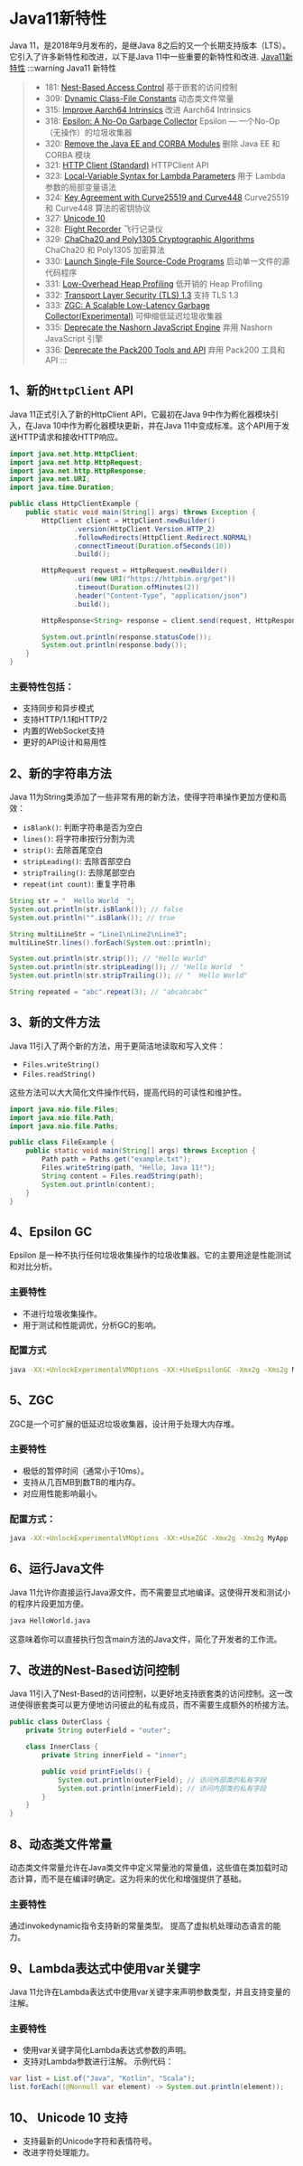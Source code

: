 # Java11新特性
Java 11，是2018年9月发布的，是继Java 8之后的又一个长期支持版本（LTS）。它引入了许多新特性和改进，以下是Java 11中一些重要的新特性和改进.
[Java11新特性](https://openjdk.java.net/projects/jdk/11/)
:::warning Java11 新特性
>-  181: [Nest-Based Access Control](https://openjdk.java.net/jeps/181)  基于嵌套的访问控制
>-  309: [Dynamic Class-File Constants](https://openjdk.java.net/jeps/309) 动态类文件常量
>-  315: [Improve Aarch64 Intrinsics](https://openjdk.java.net/jeps/315) 改进 Aarch64 Intrinsics
>-  318: [Epsilon: A No-Op Garbage Collector](https://openjdk.java.net/jeps/318) Epsilon — 一个No-Op（无操作）的垃圾收集器
>-  320: [Remove the Java EE and CORBA Modules](https://openjdk.java.net/jeps/320) 删除 Java EE 和 CORBA 模块
>-  321: [HTTP Client (Standard)](https://openjdk.java.net/jeps/321)  HTTPClient API
>-  323: [Local-Variable Syntax for Lambda Parameters](https://openjdk.java.net/jeps/323)  用于 Lambda 参数的局部变量语法
>-  324: [Key Agreement with Curve25519 and Curve448](https://openjdk.java.net/jeps/324) Curve25519 和 Curve448 算法的密钥协议
>-  327: [Unicode 10](https://openjdk.java.net/jeps/327)
>-  328: [Flight Recorder](https://openjdk.java.net/jeps/328) 飞行记录仪
>-  329: [ChaCha20 and Poly1305 Cryptographic Algorithms](https://openjdk.java.net/jeps/329) ChaCha20 和 Poly1305 加密算法
>-  330: [Launch Single-File Source-Code Programs](https://openjdk.java.net/jeps/330) 启动单一文件的源代码程序
>-  331: [Low-Overhead Heap Profiling](https://openjdk.java.net/jeps/331) 低开销的 Heap Profiling
>-  332: [Transport Layer Security (TLS) 1.3](https://openjdk.java.net/jeps/332) 支持 TLS 1.3
>-  333: [ZGC: A Scalable Low-Latency Garbage Collector(Experimental)](https://openjdk.java.net/jeps/333) 可伸缩低延迟垃圾收集器
>-  335: [Deprecate the Nashorn JavaScript Engine](https://openjdk.java.net/jeps/335) 弃用 Nashorn JavaScript 引擎
>-  336: [Deprecate the Pack200 Tools and API](https://openjdk.java.net/jeps/336)  弃用 Pack200 工具和 API
:::


## 1、新的`HttpClient` API
Java 11正式引入了新的HttpClient API，它最初在Java 9中作为孵化器模块引入，在Java 10中作为孵化器模块更新，并在Java 11中变成标准。这个API用于发送HTTP请求和接收HTTP响应。
```java
import java.net.http.HttpClient;
import java.net.http.HttpRequest;
import java.net.http.HttpResponse;
import java.net.URI;
import java.time.Duration;

public class HttpClientExample {
    public static void main(String[] args) throws Exception {
        HttpClient client = HttpClient.newBuilder()
                .version(HttpClient.Version.HTTP_2)
                .followRedirects(HttpClient.Redirect.NORMAL)
                .connectTimeout(Duration.ofSeconds(10))
                .build();

        HttpRequest request = HttpRequest.newBuilder()
                .uri(new URI("https://httpbin.org/get"))
                .timeout(Duration.ofMinutes(2))
                .header("Content-Type", "application/json")
                .build();

        HttpResponse<String> response = client.send(request, HttpResponse.BodyHandlers.ofString());

        System.out.println(response.statusCode());
        System.out.println(response.body());
    }
}


```
### 主要特性包括：

- 支持同步和异步模式
- 支持HTTP/1.1和HTTP/2
- 内置的WebSocket支持
- 更好的API设计和易用性
## 2、新的字符串方法
Java 11为String类添加了一些非常有用的新方法，使得字符串操作更加方便和高效：
- `isBlank()`: 判断字符串是否为空白
- `lines()`: 将字符串按行分割为流
- `strip()`: 去除首尾空白
- `stripLeading()`: 去除首部空白
- `stripTrailing()`: 去除尾部空白
- `repeat(int count)`: 重复字符串
```java
String str = "  Hello World  ";
System.out.println(str.isBlank()); // false
System.out.println("".isBlank()); // true

String multiLineStr = "Line1\nLine2\nLine3";
multiLineStr.lines().forEach(System.out::println);

System.out.println(str.strip()); // "Hello World"
System.out.println(str.stripLeading()); // "Hello World  "
System.out.println(str.stripTrailing()); // "  Hello World"

String repeated = "abc".repeat(3); // "abcabcabc"

```
## 3、新的文件方法
Java 11引入了两个新的方法，用于更简洁地读取和写入文件：

- `Files.writeString()`
- `Files.readString()`

这些方法可以大大简化文件操作代码，提高代码的可读性和维护性。
```java
import java.nio.file.Files;
import java.nio.file.Path;
import java.nio.file.Paths;

public class FileExample {
    public static void main(String[] args) throws Exception {
        Path path = Paths.get("example.txt");
        Files.writeString(path, "Hello, Java 11!");
        String content = Files.readString(path);
        System.out.println(content);
    }
}

```
## 4、Epsilon GC
Epsilon 是一种不执行任何垃圾收集操作的垃圾收集器。它的主要用途是性能测试和对比分析。
### 主要特性
- 不进行垃圾收集操作。
- 用于测试和性能调优，分析GC的影响。
### 配置方式
```bash
java -XX:+UnlockExperimentalVMOptions -XX:+UseEpsilonGC -Xmx2g -Xms2g MyApp
```

## 5、ZGC
ZGC是一个可扩展的低延迟垃圾收集器，设计用于处理大内存堆。

### 主要特性
- 极低的暂停时间（通常小于10ms）。
- 支持从几百MB到数TB的堆内存。
- 对应用性能影响最小。
### 配置方式：

```sh
java -XX:+UnlockExperimentalVMOptions -XX:+UseZGC -Xmx2g -Xms2g MyApp
```
## 6、运行Java文件
Java 11允许你直接运行Java源文件，而不需要显式地编译。这使得开发和测试小的程序片段更加方便。

```sh
java HelloWorld.java
```
这意味着你可以直接执行包含main方法的Java文件，简化了开发者的工作流。
## 7、改进的Nest-Based访问控制
Java 11引入了Nest-Based的访问控制，以更好地支持嵌套类的访问控制。这一改进使得嵌套类可以更方便地访问彼此的私有成员，而不需要生成额外的桥接方法。

```java
public class OuterClass {
    private String outerField = "outer";

    class InnerClass {
        private String innerField = "inner";

        public void printFields() {
            System.out.println(outerField); // 访问外部类的私有字段
            System.out.println(innerField); // 访问内部类的私有字段
        }
    }
}
```

## 8、动态类文件常量
动态类文件常量允许在Java类文件中定义常量池的常量值，这些值在类加载时动态计算，而不是在编译时确定。这为将来的优化和增强提供了基础。

### 主要特性
通过invokedynamic指令支持新的常量类型。
提高了虚拟机处理动态语言的能力。



## 9、Lambda表达式中使用var关键字
Java 11允许在Lambda表达式中使用var关键字来声明参数类型，并且支持变量的注解。

### 主要特性

- 使用var关键字简化Lambda表达式参数的声明。
- 支持对Lambda参数进行注解。
示例代码：

```java
var list = List.of("Java", "Kotlin", "Scala");
list.forEach((@Nonnull var element) -> System.out.println(element));
```
## 10、 Unicode 10 支持


- 支持最新的Unicode字符和表情符号。
- 改进字符处理能力。

